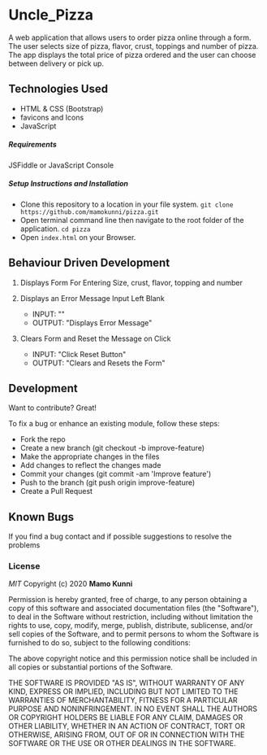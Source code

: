 # Uncle_Pizza

A web application that allows users to order pizza online through a form. The user selects size of pizza, flavor, crust, toppings and number of pizza. The app displays the total price of pizza ordered and the user can choose between delivery or pick up.


## Technologies Used

- HTML & CSS (Bootstrap)
- favicons and Icons
- JavaScript 


##### Requirements

JSFiddle or JavaScript Console

##### Setup Instructions and Installation

- Clone this repository to a location in your file system. `git clone https://github.com/mamokunni/pizza.git`
- Open terminal command line then navigate to the root folder of the application. `cd pizza`
- Open `index.html` on your Browser.


## Behaviour Driven Development

1. Displays Form For Entering Size, crust, flavor, topping and number
   
2. Displays an Error Message Input Left Blank
   - INPUT: ""
   - OUTPUT: "Displays Error Message" 
3. Clears Form and Reset the Message on Click
   - INPUT: "Click Reset Button" 
   - OUTPUT: "Clears and Resets the Form"

## Development

Want to contribute? Great!

To fix a bug or enhance an existing module, follow these steps:
- Fork the repo
- Create a new branch (git checkout -b improve-feature)
- Make the appropriate changes in the files
- Add changes to reflect the changes made
- Commit your changes (git commit -am 'Improve feature')
- Push to the branch (git push origin improve-feature)
- Create a Pull Request


## Known Bugs

If you find a bug contact and if possible suggestions to resolve the problems

### License

*MIT*
Copyright (c) 2020 **Mamo Kunni**

Permission is hereby granted, free of charge, to any person obtaining a copy of this software and associated documentation files (the "Software"), to deal in the Software without restriction, including without limitation the rights to use, copy, modify, merge, publish, distribute, sublicense, and/or sell copies of the Software, and to permit persons to whom the Software is furnished to do so, subject to the following conditions:

The above copyright notice and this permission notice shall be included in all copies or substantial portions of the Software.

THE SOFTWARE IS PROVIDED "AS IS", WITHOUT WARRANTY OF ANY KIND, EXPRESS OR IMPLIED, INCLUDING BUT NOT LIMITED TO THE WARRANTIES OF MERCHANTABILITY, FITNESS FOR A PARTICULAR PURPOSE AND NONINFRINGEMENT. IN NO EVENT SHALL THE AUTHORS OR COPYRIGHT HOLDERS BE LIABLE FOR ANY CLAIM, DAMAGES OR OTHER LIABILITY, WHETHER IN AN ACTION OF CONTRACT, TORT OR OTHERWISE, ARISING FROM, OUT OF OR IN CONNECTION WITH THE SOFTWARE OR THE USE OR OTHER DEALINGS IN THE SOFTWARE.